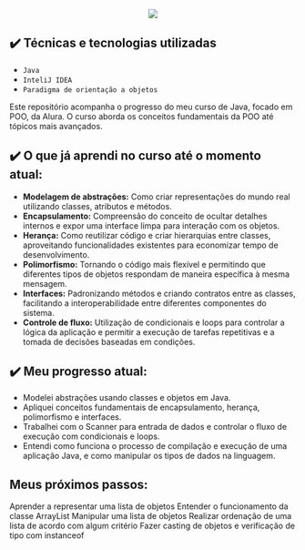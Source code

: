<p align="center">
<img loading="lazy" src="http://img.shields.io/static/v1?label=STATUS&message=EM%20ANDAMENTO&color=GREEN&style=for-the-badge"/>
</p>

## ✔️ Técnicas e tecnologias utilizadas

- ``Java``
- ``InteliJ IDEA``
- ``Paradigma de orientação a objetos``

Este repositório acompanha o progresso do meu curso de Java, focado em POO, da Alura. O curso aborda os conceitos fundamentais da POO até tópicos mais avançados.

## ✔️ O que já aprendi no curso até o momento atual:

- **Modelagem de abstrações:** Como criar representações do mundo real utilizando classes, atributos e métodos.
- **Encapsulamento:** Compreensão do conceito de ocultar detalhes internos e expor uma interface limpa para interação com os objetos.
- **Herança:** Como reutilizar código e criar hierarquias entre classes, aproveitando funcionalidades existentes para economizar tempo de desenvolvimento.
- **Polimorfismo:** Tornando o código mais flexível e permitindo que diferentes tipos de objetos respondam de maneira específica à mesma mensagem.
- **Interfaces:** Padronizando métodos e criando contratos entre as classes, facilitando a interoperabilidade entre diferentes componentes do sistema.
- **Controle de fluxo:** Utilização de condicionais e loops para controlar a lógica da aplicação e permitir a execução de tarefas repetitivas e a tomada de decisões baseadas em condições.

## ✔️ Meu progresso atual:

- Modelei abstrações usando classes e objetos em Java.
- Apliquei conceitos fundamentais de encapsulamento, herança, polimorfismo e interfaces.
- Trabalhei com o Scanner para entrada de dados e controlar o fluxo de execução com condicionais e loops.
- Entendi como funciona o processo de compilação e execução de uma aplicação Java, e como manipular os tipos de dados na linguagem.

## Meus próximos passos:

Aprender a representar uma lista de objetos
Entender o funcionamento da classe ArrayList
Manipular uma lista de objetos
Realizar ordenação de uma lista de acordo com algum critério
Fazer casting de objetos e verificação de tipo com instanceof

